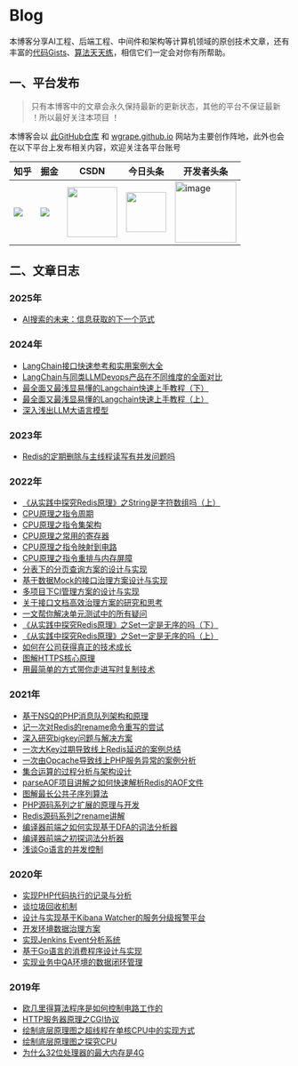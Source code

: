 # Blog
本博客分享AI工程、后端工程、中间件和架构等计算机领域的原创技术文章，还有丰富的[代码Gists](https://gist.github.com/WGrape/c9b644ccc44fe07805b48c856fbb0420)、[算法天天练](./algorithm.md)，相信它们一定会对你有所帮助。

## 一、平台发布

> 只有本博客中的文章会永久保持最新的更新状态，其他的平台不保证最新 ！所以最好关注本项目 ！

本博客会以 [此GitHub仓库](https://github.com/WGrape/Blog) 和 [wgrape.github.io](https://wgrape.github.io/) 网站为主要创作阵地，此外也会在以下平台上发布相关内容，欢迎关注各平台账号
  
| 知乎 | 掘金 | CSDN | 今日头条 | 开发者头条 |
| ----------- | ----------- | ----------- | ----------- | ----------- |
| <a href="https://www.zhihu.com/people/WGrape"><img src="https://user-images.githubusercontent.com/35942268/166477110-517f28c1-8edd-4acc-8e2e-8d91af795b97.png"></a> | <a href="https://juejin.cn/user/1434188826023111"><img src="https://user-images.githubusercontent.com/35942268/166477818-361e541e-2770-4bac-86d0-72317982ab55.png"></a> | <a href="https://blog.csdn.net/acsdner"><img width="90px" src="https://user-images.githubusercontent.com/35942268/166479621-f895b788-0eca-4252-b64c-528d43d06237.png"></a> | <a href="https://www.toutiao.com/c/user/token/MS4wLjABAAAAwzQSE7rXszDBlEbQ9cKj3jsZS9xTYxJjFur9oRiQIPI"><img width="72px" src="https://user-images.githubusercontent.com/35942268/166480440-3bb093d1-e3d3-44f1-99c7-d0ed9ebfb5c3.png"></a> | <a href="https://toutiao.io/u/589210"><img width="110" alt="image" src="https://user-images.githubusercontent.com/35942268/166482678-8a71d5f3-e53f-4e2e-bca0-0961bebe6c9a.png"></a> |

## 二、文章日志

### 2025年
- [AI搜索的未来：信息获取的下一个范式](https://github.com/WGrape/Blog/issues/282)

### 2024年
- [LangChain接口快速参考和实用案例大全](https://github.com/WGrape/Blog/issues/278)
- [LangChain与同类LLMDevops产品在不同维度的全面对比](https://github.com/WGrape/Blog/issues/277)
- [最全面又最浅显易懂的Langchain快速上手教程（下）](https://github.com/WGrape/Blog/issues/276)
- [最全面又最浅显易懂的Langchain快速上手教程（上）](https://github.com/WGrape/Blog/issues/275)
- [深入浅出LLM大语言模型](https://github.com/WGrape/Blog/issues/274)

### 2023年
- [Redis的定期删除与主线程读写有并发问题吗](https://github.com/WGrape/Blog/issues/273)

### 2022年
- [《从实践中探究Redis原理》之String是字符数组吗（上）](https://github.com/WGrape/Blog/issues/271)
- [CPU原理之指令周期](https://github.com/WGrape/Blog/issues/269)
- [CPU原理之指令集架构](https://github.com/WGrape/Blog/issues/270)
- [CPU原理之常用的寄存器](https://github.com/WGrape/Blog/issues/268)
- [CPU原理之指令映射到电路](https://github.com/WGrape/Blog/issues/267)
- [CPU原理之指令重排与内存屏障](https://github.com/WGrape/Blog/issues/266)
- [分表下的分页查询方案的设计与实现](https://github.com/WGrape/Blog/issues/248)
- [基于数据Mock的接口治理方案设计与实现](https://github.com/WGrape/Blog/issues/233)
- [多项目下CI管理方案的设计与实现](https://github.com/WGrape/Blog/issues/249)
- [关于接口文档高效治理方案的研究和思考](https://github.com/WGrape/Blog/issues/229)
- [一文帮你解决单元测试中的所有疑问](https://github.com/WGrape/Blog/issues/207)
- [《从实践中探究Redis原理》之Set一定是无序的吗（下）](https://github.com/WGrape/Blog/issues/182)
- [《从实践中探究Redis原理》之Set一定是无序的吗（上）](https://github.com/WGrape/Blog/issues/167)
- [如何在公司获得真正的技术成长](https://github.com/WGrape/Blog/issues/107)
- [图解HTTPS核心原理](https://github.com/WGrape/Blog/issues/34)
- [用最简单的方式带你走进写时复制技术](https://github.com/WGrape/Blog/issues/17)

### 2021年
- [基于NSQ的PHP消息队列架构和原理](https://github.com/WGrape/Blog/issues/242)
- [记一次对Redis的rename命令重写的尝试](https://github.com/WGrape/Blog/issues/243)
- [深入研究bigkey问题与解决方案](https://github.com/WGrape/Blog/issues/225)
- [一次大Key过期导致线上Redis延迟的案例总结](https://github.com/WGrape/Blog/issues/226)
- [一次由Opcache导致线上PHP服务异常的案例分析](https://github.com/WGrape/Blog/issues/246)
- [集合运算的过程分析与架构设计](https://github.com/WGrape/Blog/issues/244)
- [parseAOF项目讲解之如何快速解析Redis的AOF文件](https://github.com/WGrape/Blog/issues/11)
- [图解最长公共子序列算法](https://github.com/WGrape/Blog/issues/9)
- [PHP源码系列之扩展的原理与开发](https://github.com/WGrape/Blog/issues/7)
- [Redis源码系列之rename讲解](https://github.com/WGrape/Blog/issues/6)
- [编译器前端之如何实现基于DFA的词法分析器](https://github.com/WGrape/Blog/issues/3)
- [编译器前端之初探词法分析器](https://github.com/WGrape/Blog/issues/10)
- [浅谈Go语言的并发控制](https://github.com/WGrape/Blog/issues/4)

### 2020年
- [实现PHP代码执行的记录与分析](https://github.com/WGrape/Blog/issues/2)
- [谈垃圾回收机制](https://github.com/WGrape/Blog/issues/1)
- [设计与实现基于Kibana Watcher的服务分级报警平台](https://github.com/WGrape/Blog/issues/220)
- [开发环境数据治理方案](https://github.com/WGrape/Blog/issues/221)
- [实现Jenkins Event分析系统](https://github.com/WGrape/Blog/issues/222)
- [基于Go语言的消费程序设计与实现](https://github.com/WGrape/Blog/issues/224)
- [实现业务中QA环境的数据闭环管理](https://github.com/WGrape/Blog/issues/223)

### 2019年
- [欧几里得算法程序是如何控制电路工作的](https://github.com/WGrape/Blog/issues/5)
- [HTTP服务器原理之CGI协议](https://github.com/WGrape/Blog/issues/234)
- [绘制底层原理图之超线程在单核CPU中的实现方式](https://github.com/WGrape/Blog/issues/241)
- [绘制底层原理图之探究CPU](https://github.com/WGrape/Blog/issues/240)
- [为什么32位处理器的最大内存是4G](https://github.com/WGrape/Blog/issues/247)
